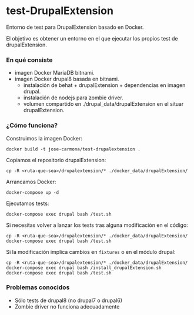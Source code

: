 # test-DrupalExtension

Entorno de test para DrupalExtension basado en Docker.

El objetivo es obtener un entorno en el que ejecutar los propios test de drupalExtension.

### En qué consiste

- imagen Docker MariaDB bitnami.
- imagen Docker drupal8 basada en bitnami.
  - instalación de behat + drupalExtension + dependencias en imagen drupal.
  - instalación de nodejs para zombie driver.
  - volumen compartido en ./drupal_data/drupalExtension en el situar drupalExtension.

### ¿Cómo funciona?

Construimos la imagen Docker:

```
docker build -t jose-carmona/test-drupalextension .
```

Copiamos el repositorio drupalExtension:

```
cp -R <ruta-que-sea>/drupalextension/* ./docker_data/drupalExtension/
```

Arrancamos Docker:

```
docker-compose up -d
```

Ejecutamos tests:

```
docker-compose exec drupal bash /test.sh
```

Si necesitas volver a lanzar los tests tras alguna modificación en el código:

```
cp -R <ruta-que-sea>/drupalextension/* ./docker_data/drupalExtension/
docker-compose exec drupal bash /test.sh
```

Si la modificación implica cambios en `fixtures` o en el módulo drupal:

```
cp -R <ruta-que-sea>/drupalextension/* ./docker_data/drupalExtension/
docker-compose exec drupal bash /install_drupalExtension.sh
docker-compose exec drupal bash /test.sh
```

### Problemas conocidos

- Sólo tests de drupal8 (no drupal7 o drupal6)
- Zombie driver no funciona adecuadamente
